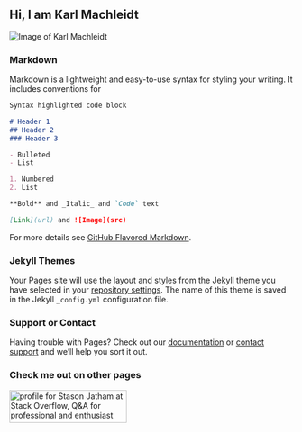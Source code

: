 ## Hi, I am Karl Machleidt
<style>
  background: #232323;
</style>
![Image of Karl Machleidt](https://github.com/StasonJatham/me/blob/master/assets/css/IMG_7364_freigestellt.png)

### Markdown

Markdown is a lightweight and easy-to-use syntax for styling your writing. It includes conventions for

```markdown
Syntax highlighted code block

# Header 1
## Header 2
### Header 3

- Bulleted
- List

1. Numbered
2. List

**Bold** and _Italic_ and `Code` text

[Link](url) and ![Image](src)
```

For more details see [GitHub Flavored Markdown](https://guides.github.com/features/mastering-markdown/).

### Jekyll Themes

Your Pages site will use the layout and styles from the Jekyll theme you have selected in your [repository settings](https://github.com/StasonJatham/personal_website/settings). The name of this theme is saved in the Jekyll `_config.yml` configuration file.

### Support or Contact

Having trouble with Pages? Check out our [documentation](https://help.github.com/categories/github-pages-basics/) or [contact support](https://github.com/contact) and we’ll help you sort it out.



### Check me out on other pages
<a href="https://stackoverflow.com/users/13264448/stason-jatham"><img src="https://stackoverflow.com/users/flair/13264448.png" width="208" height="58" alt="profile for Stason Jatham at Stack Overflow, Q&amp;A for professional and enthusiast programmers" title="profile for Stason Jatham at Stack Overflow, Q&amp;A for professional and enthusiast programmers"></a>


